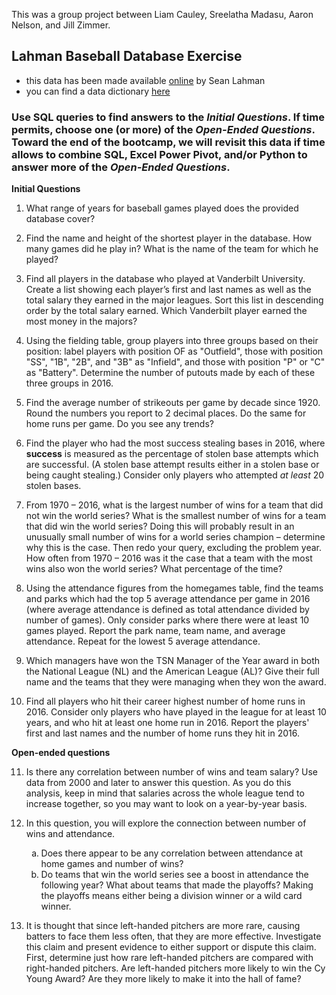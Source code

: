 This was a group project between Liam Cauley, Sreelatha Madasu, Aaron Nelson, and Jill Zimmer.


## Lahman Baseball Database Exercise
- this data has been made available [online](http://www.seanlahman.com/baseball-archive/statistics/) by Sean Lahman
- you can find a data dictionary [here](http://www.seanlahman.com/files/database/readme2016.txt)

### Use SQL queries to find answers to the *Initial Questions*. If time permits, choose one (or more) of the *Open-Ended Questions*. Toward the end of the bootcamp, we will revisit this data if time allows to combine SQL, Excel Power Pivot, and/or Python to answer more of the *Open-Ended Questions*.



**Initial Questions**

1. What range of years for baseball games played does the provided database cover? 

2. Find the name and height of the shortest player in the database. How many games did he play in? What is the name of the team for which he played?
   

3. Find all players in the database who played at Vanderbilt University. Create a list showing each player’s first and last names as well as the total salary they earned in the major leagues. Sort this list in descending order by the total salary earned. Which Vanderbilt player earned the most money in the majors?
	

4. Using the fielding table, group players into three groups based on their position: label players with position OF as "Outfield", those with position "SS", "1B", "2B", and "3B" as "Infield", and those with position "P" or "C" as "Battery". Determine the number of putouts made by each of these three groups in 2016.
   
5. Find the average number of strikeouts per game by decade since 1920. Round the numbers you report to 2 decimal places. Do the same for home runs per game. Do you see any trends?
   

6. Find the player who had the most success stealing bases in 2016, where __success__ is measured as the percentage of stolen base attempts which are successful. (A stolen base attempt results either in a stolen base or being caught stealing.) Consider only players who attempted _at least_ 20 stolen bases.
	

7.  From 1970 – 2016, what is the largest number of wins for a team that did not win the world series? What is the smallest number of wins for a team that did win the world series? Doing this will probably result in an unusually small number of wins for a world series champion – determine why this is the case. Then redo your query, excluding the problem year. How often from 1970 – 2016 was it the case that a team with the most wins also won the world series? What percentage of the time?


8. Using the attendance figures from the homegames table, find the teams and parks which had the top 5 average attendance per game in 2016 (where average attendance is defined as total attendance divided by number of games). Only consider parks where there were at least 10 games played. Report the park name, team name, and average attendance. Repeat for the lowest 5 average attendance.


9. Which managers have won the TSN Manager of the Year award in both the National League (NL) and the American League (AL)? Give their full name and the teams that they were managing when they won the award.

10. Find all players who hit their career highest number of home runs in 2016. Consider only players who have played in the league for at least 10 years, and who hit at least one home run in 2016. Report the players' first and last names and the number of home runs they hit in 2016.


**Open-ended questions**

11. Is there any correlation between number of wins and team salary? Use data from 2000 and later to answer this question. As you do this analysis, keep in mind that salaries across the whole league tend to increase together, so you may want to look on a year-by-year basis.

12. In this question, you will explore the connection between number of wins and attendance.
    <ol type="a">
      <li>Does there appear to be any correlation between attendance at home games and number of wins? </li>
      <li>Do teams that win the world series see a boost in attendance the following year? What about teams that made the playoffs? Making the playoffs means either being a division winner or a wild card winner.</li>
    </ol>


13. It is thought that since left-handed pitchers are more rare, causing batters to face them less often, that they are more effective. Investigate this claim and present evidence to either support or dispute this claim. First, determine just how rare left-handed pitchers are compared with right-handed pitchers. Are left-handed pitchers more likely to win the Cy Young Award? Are they more likely to make it into the hall of fame?

  
